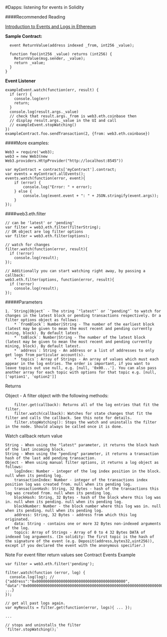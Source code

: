 #Dapps: listening for events in Solidity

####Recommended Reading

[Introduction to Events and Logs in Ethereum](https://media.consensys.net/2016/06/06/technical-introduction-to-events-and-logs-in-ethereum/)

**Sample Contract:**
```contract ExampleContract {
  event ReturnValue(address indexed _from, int256 _value);

  function foo(int256 _value) returns (int256) {
    ReturnValue(msg.sender, _value);
    return _value;
  }
}
```
**Event Listener**
```var exampleEvent = exampleContract.ReturnValue({_from: web3.eth.coinbase});
exampleEvent.watch(function(err, result) {
  if (err) {
    console.log(err)
    return;
  }
  console.log(result.args._value)
  // check that result.args._from is web3.eth.coinbase then
  // display result.args._value in the UI and call    
  // exampleEvent.stopWatching()
})
exampleContract.foo.sendTransaction(2, {from: web3.eth.coinbase})
```


####More examples:
```
Web3 = require('web3);
web3 = new Web3(new Web3.providers.HttpProvider("http://localhost:8545"))

var myContract = contracts['myContract'].contract;
var events = myContract.allEvents();
events.watch(function(error, event){
    if (error) {
        console.log("Error: " + error);
    } else {
        console.log(event.event + ": " + JSON.stringify(event.args));
    }
});
```

####web3.eth.filter
```
// can be 'latest' or 'pending'
var filter = web3.eth.filter(filterString);
// OR object are log filter options
var filter = web3.eth.filter(options);

// watch for changes
filter.watch(function(error, result){
  if (!error)
    console.log(result);
});

// Additionally you can start watching right away, by passing a callback:
web3.eth.filter(options, function(error, result){
  if (!error)
    console.log(result);
});
```
#####Parameters

	1. `String|Object` - The string `"latest"` or `"pending"` to watch for changes in the latest block or pending transactions respectively. Or a filter options object as follows:
        * `fromBlock`: Number|String - The number of the earliest block (latest may be given to mean the most recent and pending currently mining, block). By default latest.
        * `toBlock`: Number|String - The number of the latest block (latest may be given to mean the most recent and pending currently mining, block). By default latest.
        * `address`: String - An address or a list of addresses to only get logs from particular account(s).
        * `topics`: Array of Strings - An array of values which must each appear in the log entries. The order is important, if you want to leave topics out use null, e.g. [null, '0x00...']. You can also pass another array for each topic with options for that topic e.g. [null, ['option1', 'option2']]

Returns

Object - A filter object with the following methods:
```
    filter.get(callback): Returns all of the log entries that fit the filter.
    filter.watch(callback): Watches for state changes that fit the filter and calls the callback. See this note for details.
    filter.stopWatching(): Stops the watch and uninstalls the filter in the node. Should always be called once it is done.
```
Watch callback return value

    String - When using the "latest" parameter, it returns the block hash of the last incoming block.
    String - When using the "pending" parameter, it returns a transaction hash of the last add pending transaction.
    Object - When using manual filter options, it returns a log object as follows:
        logIndex: Number - integer of the log index position in the block. null when its pending log.
        transactionIndex: Number - integer of the transactions index position log was created from. null when its pending log.
        transactionHash: String, 32 Bytes - hash of the transactions this log was created from. null when its pending log.
        blockHash: String, 32 Bytes - hash of the block where this log was in. null when its pending. null when its pending log.
        blockNumber: Number - the block number where this log was in. null when its pending. null when its pending log.
        address: String, 32 Bytes - address from which this log originated.
        data: String - contains one or more 32 Bytes non-indexed arguments of the log.
        topics: Array of Strings - Array of 0 to 4 32 Bytes DATA of indexed log arguments. (In solidity: The first topic is the hash of the signature of the event (e.g. Deposit(address,bytes32,uint256)), except if you declared the event with the anonymous specifier.)

Note For event filter return values see Contract Events
Example
```
var filter = web3.eth.filter('pending');

filter.watch(function (error, log) {
  console.log(log); //  {"address":"0x0000000000000000000000000000000000000000", "data":"0x0000000000000000000000000000000000000000000000000000000000000000", ...}
});

// get all past logs again.
var myResults = filter.get(function(error, logs){ ... });

...

// stops and uninstalls the filter
`filter.stopWatching();`

